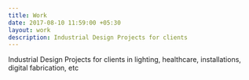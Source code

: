 ```yaml
---
title: Work
date: 2017-08-10 11:59:00 +05:30
layout: work
description: Industrial Design Projects for clients
---
```


Industrial Design Projects for clients in lighting, healthcare, installations, digital fabrication, etc
